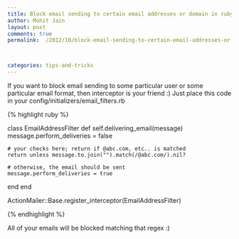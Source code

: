 ```yaml
---
title: Block email sending to certain email addresses or domain in ruby on rails?
author: Mohit Jain
layout: post
comments: true
permalink:  /2012/10/block-email-sending-to-certain-email-addresses-or-domain-in-Ruby on Rails/



categories: tips-and-tricks
---
```


If you want to block email sending to some particular user or some particular email format, then interceptor is your friend :) Just place this code in your config/initializers/email_filters.rb

{% highlight ruby %}

class EmailAddressFilter
  def self.delivering_email(message)
    message.perform_deliveries = false

    # your checks here; return if @abc.com, etc.. is matched
    return unless message.to.join("").match(/@abc.com/).nil?

    # otherwise, the email should be sent
    message.perform_deliveries = true
  end
end

ActionMailer::Base.register_interceptor(EmailAddressFilter)

{% endhighlight %}

All of your emails will be blocked matching that regex :)
